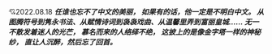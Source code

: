 💘2022.08.18
***任谁也忘不了中文的美丽，
如果有的话，他一定是不明白中文。
从图腾符号到隽永书法、从赋情诗词到袅袅戏曲、从温馨里弄到富丽皇城……
无一不散发着迷人的光芒，
慕名而来的人络绎不绝，
这披上的是像金字塔一样的神秘纱，
直让人沉醉，然后忘了回首。***
